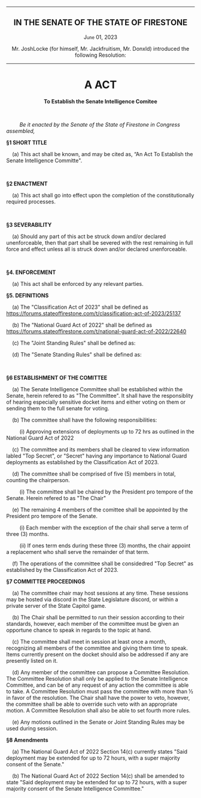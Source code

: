 <div align="center">

---

<h2><b>IN THE SENATE OF THE STATE OF FIRESTONE</b></h2>

<p>J<small>une</small> 01, 2023</p>


Mr. JoshLocke (for himself, Mr. Jackfruitism, Mr. Donxld) introduced the following Resolution:

---

<h1><b>A ACT</b></h1>

**To Establish the Senate Intelligence Comitee**

</div>

<br/>

&nbsp;&nbsp;&nbsp;&nbsp;&nbsp;&nbsp;&nbsp;&nbsp; _Be it enacted by the Senate of the State of Firestone in Congress assembled,_

**§1 SHORT TITLE**

&nbsp;&nbsp;&nbsp; (a) This act shall be known, and may be cited as, “An Act To Establish the Senate Intelligence Committe".

<br/>

**§2 ENACTMENT**

&nbsp;&nbsp;&nbsp; (a) This act shall go into effect upon the completion of the constitutionally required processes.

<br/>

**§3 SEVERABILITY**

&nbsp;&nbsp;&nbsp; (a) Should any part of this act be struck down and/or declared unenforceable, then that part shall be severed with the rest remaining in full force and effect unless all is struck down and/or declared unenforceable.


<br/>

**§4. ENFORCEMENT**

&nbsp;&nbsp;&nbsp; (a) This act shall be enforced by any relevant parties.

**§5. DEFINITIONS**

&nbsp;&nbsp;&nbsp; (a) The "Classification Act of 2023" shall be defined as https://forums.stateoffirestone.com/t/classification-act-of-2023/25137

&nbsp;&nbsp;&nbsp; (b) The "National Guard Act of 2022" shall be defined as https://forums.stateoffirestone.com/t/national-guard-act-of-2022/22640

&nbsp;&nbsp;&nbsp; (c) The "Joint Standing Rules" shall be defined as:

&nbsp;&nbsp;&nbsp; (d) The "Senate Standing Rules" shall be defined as:


<br/>

**§6 ESTABLISHMENT OF THE COMITTEE**

&nbsp;&nbsp;&nbsp; (a) The Senate Intelligence Committee shall be established within the Senate, herein refered to as "The Committee". It shall have the responsiblity of hearing especially sensitive docket items and either voting on them or sending them to the full senate for voting.

&nbsp;&nbsp;&nbsp; (b) The committee shall have the following responsibilities:

&nbsp;&nbsp;&nbsp;&nbsp;&nbsp;&nbsp;&nbsp;&nbsp;&nbsp;(i) Approving extensions of deployments up to 72 hrs as outlined in the National Guard Act of 2022

&nbsp;&nbsp;&nbsp; (c) The committee and its members shall be cleared to view information labled "Top Secret", or "Secret" having any importance to National Guard deployments as established by the Classification Act of 2023. 

&nbsp;&nbsp;&nbsp; (d) The committee shall be comprised of five (5) members in total, counting the chairperson. 

&nbsp;&nbsp;&nbsp;&nbsp;&nbsp;&nbsp;&nbsp;&nbsp;&nbsp;(i) The committee shall be chaired by the President pro tempore of the Senate. Herein refered to as "The Chair"

&nbsp;&nbsp;&nbsp; (e) The remaining 4 members of the comittee shall be appointed by the President pro tempore of the Senate. 

&nbsp;&nbsp;&nbsp;&nbsp;&nbsp;&nbsp;&nbsp;&nbsp;&nbsp;(i) Each member with the exception of the chair shall serve a term of three (3) months. 

&nbsp;&nbsp;&nbsp;&nbsp;&nbsp;&nbsp;&nbsp;&nbsp;&nbsp;(ii) If ones term ends during these three (3) months, the chair appoint a replacement who shall serve the remainder of that term. 

&nbsp;&nbsp;&nbsp; (f) The operations of the committee shall be considedred "Top Secret" as established by the Classification Act of 2023.
 
**§7 COMMITTEE PROCEEDINGS**

&nbsp;&nbsp;&nbsp; (a) The committee chair may host sessions at any time. These sessions may be hosted via discord in the State Legislature discord, or within a private server of the State Capitol game. 

&nbsp;&nbsp;&nbsp; (b) The Chair shall be permitted to run their session according to their standards, however, each member of the committee must be given an opportune chance to speak in regards to the topic at hand.

&nbsp;&nbsp;&nbsp; (c) The committee shall meet in session at least once a month, recognizing all members of the committee and giving them time to speak. Items currently present on the docket should also be addressed if any are presently listed on it.

&nbsp;&nbsp;&nbsp; (d) Any member of the committee can propose a Committee Resolution. The Committee Resolution shall only be applied to the Senate Intelligence Committee, and can be of any request of any action the committee is able to take. A Committee Resolution must pass the committee with more than ½ in favor of the resolution. The Chair shall have the power to veto, however, the committee shall be able to override such veto with an appropriate motion. A Committee Resolution shall also be able to set fourth more rules.

&nbsp;&nbsp;&nbsp; (e) Any motions outlined in the Senate or Joint Standing Rules may be used during session. 

 
**§8 Amendments**

&nbsp;&nbsp;&nbsp; (a) The National Guard Act of 2022 Section 14(c) currently states "Said deployment may be extended for up to 72 hours, with a super majority consent of the Senate."

&nbsp;&nbsp;&nbsp; (b) The National Guard Act of 2022 Section 14(c) shall be amended to state "Said deployment may be extended for up to 72 hours, with a super majority consent of the Senate Intelligence Committee."
